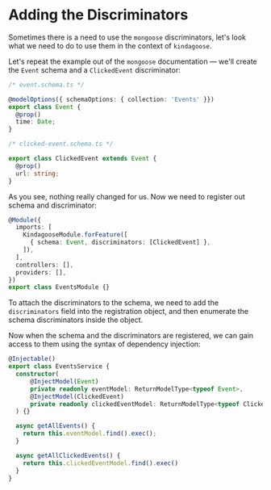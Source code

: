 # Adding the Discriminators

Sometimes there is a need to use the `mongoose` discriminators, let's look what we need to do to use them in the context of `kindagoose`.

Let's repeat the example out of the `mongoose` documentation — we'll create the `Event` schema and a `ClickedEvent` discriminator:

```typescript
/* event.schema.ts */

@modelOptions({ schemaOptions: { collection: 'Events' }})
export class Event {
  @prop()
  time: Date;
}
```

```typescript
/* clicked-event.schema.ts */

export class ClickedEvent extends Event {
  @prop()
  url: string;
}
```

As you see, nothing really changed for us. Now we need to register out schema and discriminator:

```typescript
@Module({
  imports: [
    KindagooseModule.forFeature([
      { schema: Event, discriminators: [ClickedEvent] },
    ]),
  ],
  controllers: [],
  providers: [],
})
export class EventsModule {}
```

To attach the discriminators to the schema, we need to add the `discriminators` field into the registration object, and then enumerate the schema discriminators inside the object.

Now when the schema and the discriminators are registered, we can gain access to them using the syntax of dependency injection:

```typescript
@Injectable()
export class EventsService {
  constructor(
      @InjectModel(Event)
      private readonly eventModel: ReturnModelType<typeof Event>,
      @InjectModel(ClickedEvent)
      private readonly clickedEventModel: ReturnModelType<typeof ClickedEvent>,
  ) {}

  async getAllEvents() {
    return this.eventModel.find().exec();
  }

  async getAllClickedEvents() {
    return this.clickedEventModel.find().exec()
  }
}
```
